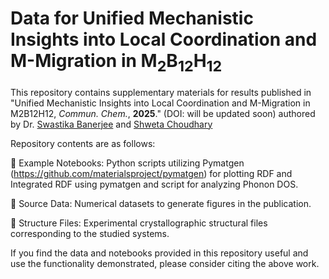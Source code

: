 # Data for Unified Mechanistic Insights into Local Coordination and M-Migration in M<sub>2</sub>B<sub>12</sub>H<sub>12</sub>


This repository contains supplementary materials for results published in "Unified Mechanistic Insights into Local Coordination and M-Migration in M2B12H12, _Commun. Chem._, **2025**." (DOI: will be updated soon) authored by Dr. [Swastika Banerjee](https://sites.google.com/view/swastikabanerjee-iitroorkee/home) and [Shweta Choudhary](https://github.com/shwetaphd) 

Repository contents are as follows:

📂 Example Notebooks: Python scripts utilizing Pymatgen (https://github.com/materialsproject/pymatgen) for plotting RDF and Integrated RDF using pymatgen and script for analyzing Phonon DOS.
    
📂 Source Data: Numerical datasets to generate figures in the publication.

📂 Structure Files: Experimental crystallographic structural files corresponding to the studied systems.

If you find the data and notebooks provided in this repository useful and use the functionality demonstrated, please consider citing the above work.
